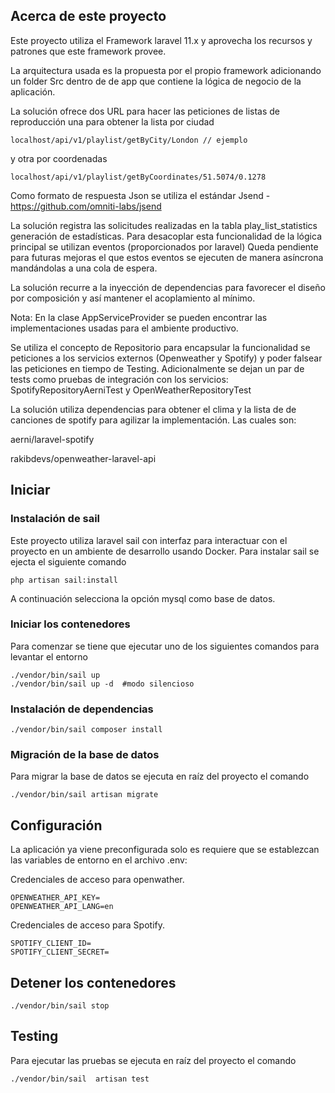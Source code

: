 ## Acerca de este proyecto

Este proyecto utiliza el Framework laravel 11.x y aprovecha los recursos y patrones que este
framework provee.

La arquitectura usada es la propuesta por el propio framework adicionando un
folder Src dentro de de app que contiene la lógica de negocio de la aplicación.

La solución ofrece dos URL para hacer las peticiones de listas de reproducción
una para obtener la lista por ciudad 

    localhost/api/v1/playlist/getByCity/London // ejemplo

y otra por coordenadas

    localhost/api/v1/playlist/getByCoordinates/51.5074/0.1278

Como formato de respuesta Json se utiliza el estándar
Jsend - https://github.com/omniti-labs/jsend

La solución registra las solicitudes realizadas en la tabla play_list_statistics generación de estadísticas.
Para desacoplar esta funcionalidad de la lógica principal se utilizan eventos (proporcionados por laravel)
Queda pendiente para futuras mejoras el que estos eventos se ejecuten de manera asíncrona mandándolas a una cola de espera.

La solución recurre a la inyección de dependencias para favorecer el diseño por
composición y así mantener el acoplamiento al mínimo.

Nota: En la clase AppServiceProvider se pueden encontrar las implementaciones usadas para el ambiente productivo.

Se utiliza el concepto de Repositorio para encapsular la funcionalidad se peticiones
a los servicios externos (Openweather y Spotify) y poder falsear las peticiones en tiempo de Testing.
Adicionalmente se dejan un par de tests como pruebas de integración con los servicios:
SpotifyRepositoryAerniTest y OpenWeatherRepositoryTest

La solución utiliza dependencias para obtener el clima y la lista de de canciones
de spotify para agilizar la implementación. Las cuales son:

aerni/laravel-spotify

rakibdevs/openweather-laravel-api



## Iniciar

### Instalación de sail

Este proyecto utiliza laravel sail con interfaz para interactuar con el proyecto
en un ambiente de desarrollo usando Docker.
Para instalar sail se ejecta el siguiente comando 

    php artisan sail:install

A continuación selecciona la opción mysql como base de datos.

### Iniciar los contenedores

Para comenzar se tiene que ejecutar uno de los siguientes comandos para levantar el entorno

    ./vendor/bin/sail up
    ./vendor/bin/sail up -d  #modo silencioso

### Instalación de dependencias

    ./vendor/bin/sail composer install


### Migración de la base de datos

Para migrar la base de datos se ejecuta en raíz del proyecto el comando

    ./vendor/bin/sail artisan migrate


## Configuración

La aplicación ya viene preconfigurada solo es requiere que se establezcan
las variables de entorno en el archivo .env:

Credenciales de acceso para openwather.

    OPENWEATHER_API_KEY=
    OPENWEATHER_API_LANG=en


Credenciales de acceso para Spotify.

    SPOTIFY_CLIENT_ID=
    SPOTIFY_CLIENT_SECRET=

## Detener los contenedores
    ./vendor/bin/sail stop

## Testing

Para ejecutar las pruebas se ejecuta en raíz del proyecto el comando

    ./vendor/bin/sail  artisan test

